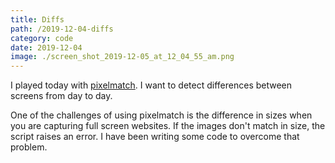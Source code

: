 ```yaml
---
title: Diffs
path: /2019-12-04-diffs
category: code
date: 2019-12-04
image: ./screen_shot_2019-12-05_at_12_04_55_am.png
---
```


I played today with [pixelmatch](https://github.com/mapbox/pixelmatch). I want to detect differences between screens from day to day.

One of the challenges of using pixelmatch is the difference in sizes when you are capturing full screen websites. If the images don't match in size, the script raises an error. I have been writing some code to overcome that problem.
